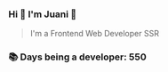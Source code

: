 ### Hi 👋 I&#39;m Juani 🦁

> I&#39;m a Frontend Web Developer SSR

### 📚 Days being a developer: 550
